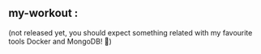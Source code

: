 ## my-workout :

(not released yet, you should expect something related with my favourite tools Docker and MongoDB! 🐳)
